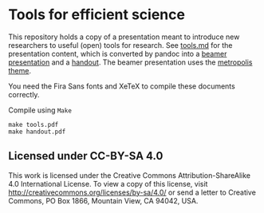 # Tools for efficient science
This repository holds a copy of a presentation meant to introduce new researchers to useful (open) tools for research.
See [tools.md](tools.md) for the presentation content, which is converted by pandoc into a [beamer presentation](tools.pdf) and a [handout](handout.pdf).
The beamer presentation uses the [metropolis theme](/matze/mtheme).

You need the Fira Sans fonts and XeTeX to compile these documents correctly.

Compile using `Make`
```
make tools.pdf
make handout.pdf
```

## Licensed under CC-BY-SA 4.0
This work is licensed under the Creative Commons Attribution-ShareAlike 4.0 International License. To view a copy of this license, visit http://creativecommons.org/licenses/by-sa/4.0/ or send a letter to Creative Commons, PO Box 1866, Mountain View, CA 94042, USA.
